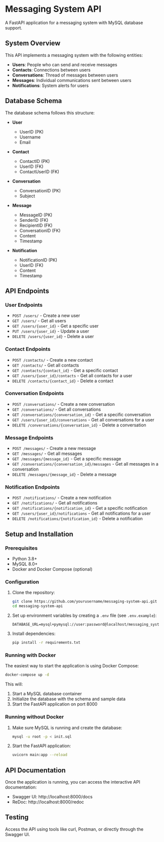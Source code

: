 # Messaging System API

A FastAPI application for a messaging system with MySQL database support.

## System Overview

This API implements a messaging system with the following entities:

- **Users**: People who can send and receive messages
- **Contacts**: Connections between users
- **Conversations**: Thread of messages between users
- **Messages**: Individual communications sent between users
- **Notifications**: System alerts for users

## Database Schema

The database schema follows this structure:

- **User**
  - UserID (PK)
  - Username
  - Email

- **Contact**
  - ContactID (PK)
  - UserID (FK)
  - ContactUserID (FK)

- **Conversation**
  - ConversationID (PK)
  - Subject

- **Message**
  - MessageID (PK)
  - SenderID (FK)
  - RecipientID (FK)
  - ConversationID (FK)
  - Content
  - Timestamp

- **Notification**
  - NotificationID (PK)
  - UserID (FK)
  - Content
  - Timestamp

## API Endpoints

### User Endpoints

- `POST /users/` - Create a new user
- `GET /users/` - Get all users
- `GET /users/{user_id}` - Get a specific user
- `PUT /users/{user_id}` - Update a user
- `DELETE /users/{user_id}` - Delete a user

### Contact Endpoints

- `POST /contacts/` - Create a new contact
- `GET /contacts/` - Get all contacts
- `GET /contacts/{contact_id}` - Get a specific contact
- `GET /users/{user_id}/contacts` - Get all contacts for a user
- `DELETE /contacts/{contact_id}` - Delete a contact

### Conversation Endpoints

- `POST /conversations/` - Create a new conversation
- `GET /conversations/` - Get all conversations
- `GET /conversations/{conversation_id}` - Get a specific conversation
- `GET /users/{user_id}/conversations` - Get all conversations for a user
- `DELETE /conversations/{conversation_id}` - Delete a conversation

### Message Endpoints

- `POST /messages/` - Create a new message
- `GET /messages/` - Get all messages
- `GET /messages/{message_id}` - Get a specific message
- `GET /conversations/{conversation_id}/messages` - Get all messages in a conversation
- `DELETE /messages/{message_id}` - Delete a message

### Notification Endpoints

- `POST /notifications/` - Create a new notification
- `GET /notifications/` - Get all notifications
- `GET /notifications/{notification_id}` - Get a specific notification
- `GET /users/{user_id}/notifications` - Get all notifications for a user
- `DELETE /notifications/{notification_id}` - Delete a notification

## Setup and Installation

### Prerequisites

- Python 3.8+
- MySQL 8.0+
- Docker and Docker Compose (optional)

### Configuration

1. Clone the repository:
   ```bash
   git clone https://github.com/yourusername/messaging-system-api.git
   cd messaging-system-api
   ```

2. Set up environment variables by creating a `.env` file (see `.env.example`):
   ```
   DATABASE_URL=mysql+pymysql://user:password@localhost/messaging_system
   ```

3. Install dependencies:
   ```bash
   pip install -r requirements.txt
   ```

### Running with Docker

The easiest way to start the application is using Docker Compose:

```bash
docker-compose up -d
```

This will:
1. Start a MySQL database container
2. Initialize the database with the schema and sample data
3. Start the FastAPI application on port 8000

### Running without Docker

1. Make sure MySQL is running and create the database:
   ```bash
   mysql -u root -p < init.sql
   ```

2. Start the FastAPI application:
   ```bash
   uvicorn main:app --reload
   ```

## API Documentation

Once the application is running, you can access the interactive API documentation:

- Swagger UI: http://localhost:8000/docs
- ReDoc: http://localhost:8000/redoc

## Testing

Access the API using tools like curl, Postman, or directly through the Swagger UI.